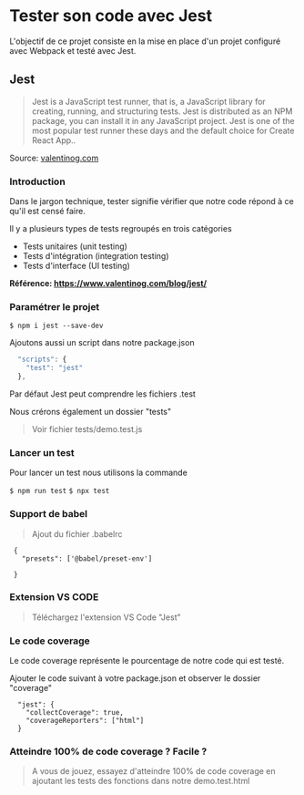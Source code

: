 # Tester son code avec Jest

L'objectif de ce projet consiste en la mise en place d'un projet configuré avec Webpack et testé avec Jest.

## Jest

> Jest is a JavaScript test runner, that is, a JavaScript library for creating, running, and structuring tests. Jest is distributed as an NPM package, you can install it in any JavaScript project. Jest is one of the most popular test runner these days and the default choice for Create React App..

Source: [valentinog.com](https://www.valentinog.com/blog/jest/ "valentinog")

### Introduction

Dans le jargon technique, tester signifie vérifier que notre code répond à ce qu'il est censé faire. 

Il y a plusieurs types de tests regroupés en trois catégories 

- Tests unitaires (unit testing)
- Tests d'intégration (integration testing)
- Tests d'interface (UI testing)

**Référence: https://www.valentinog.com/blog/jest/**

### Paramétrer le projet 

`$ npm i jest --save-dev`

Ajoutons aussi un script dans notre package.json 

```javascript
  "scripts": {
    "test": "jest"
  },
```

Par défaut Jest peut comprendre les fichiers .test 

Nous crérons également un dossier "tests"

> Voir fichier tests/demo.test.js

### Lancer un test 
Pour lancer un test nous utilisons la commande 

`$ npm run test`
`$ npx test`

### Support de babel 

> Ajout du fichier .babelrc 

```
 {
   "presets": ['@babel/preset-env'] 

 }
 ```

 ### Extension VS CODE 

 > Téléchargez l'extension VS Code "Jest"

 ### Le code coverage

Le code coverage représente le pourcentage de notre code qui est testé.

Ajouter le code suivant à votre package.json et observer le dossier "coverage"

```
  "jest": {
    "collectCoverage": true,
    "coverageReporters": ["html"]
  }
```

 ### Atteindre 100% de code coverage ? Facile ? 
 > A vous de jouez, essayez d'atteindre 100% de code coverage en ajoutant les tests des fonctions dans notre demo.test.html
